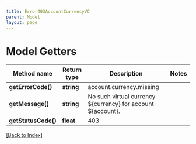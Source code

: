 ```yaml
---
title: Error403AccountCurrencyVC
parent: Model
layout: page
---
```


# Model Getters

Method name | Return type | Description | Notes
------------ | ------------- | ------------- | -------------
**getErrorCode()** | **string** | account.currency.missing |
**getMessage()** | **string** | No such virtual currency ${currency} for account ${account}. |
**getStatusCode()** | **float** | 403 |

[[Back to Index]](../index.md)
